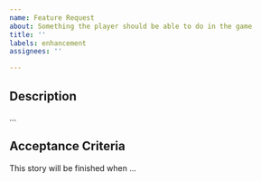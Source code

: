 ```yaml
---
name: Feature Request
about: Something the player should be able to do in the game
title: ''
labels: enhancement
assignees: ''

---
```


## Description ##
...

## Acceptance Criteria ##
This story will be finished when ...
